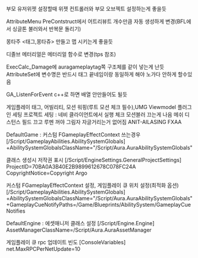부모 유저위젯 설정할때 위젯 컨트롤러와 부모 오브젝트 설정하는게 좋을듯

AttributeMenu PreContstruct에서 어트리뷰트 개수만큼 자동 생성하게 변경(BFL에서 싱글톤 불러와서 반복문 돌리기)

몽타주 <태그,몽타쥬> 만들고 맵 시키는게 좋을듯

디졸브 메터리얼은 메터리얼 함수로 변경(tps 참조)

ExecCalc_Damage에 auragameplaytag쪽 구조체를 같이 넣는게 난듯
AttributeSet에 변수명은 반드시 태그 끝네임이랑 동일하게 해야 노가다 안하게 할수있음

GA_ListenForEvent c++로 하면 배열 안만들어도 될듯

게임플레이 태그, 어빌리티, 모션 워핑(루트 모션 체크 필수),UMG Viewmodel 플러그인 세팅
프로젝트 세팅 : 네비 클라이언트에서 실행 체크
모션블러 끄는게 나음
메쉬 디스턴스 필드 끄고 루멘 꺼야 그림자 자글거리는거 없어짐
ANIT-AILASING FXAA

DefaultGame : 
커스텀 FGameplayEffectContext 쓰는경우
[/Script/GameplayAbilities.AbilitySystemGlobals]
+AbilitySystemGlobalsClassName="/Script/Aura.AuraAbilitySystemGlobals"

클래스 생성시 저작권 표시
[/Script/EngineSettings.GeneralProjectSettings]
ProjectID=70BA0A3B40E2B9899612678C078FC24A
CopyrightNotice=Copyright Argo

커스텀 FGameplayEffectContext 설정,
게임플레이 큐 위치 설정(최적화 옵션)
[/Script/GameplayAbilities.AbilitySystemGlobals]
+AbilitySystemGlobalsClassName="/Script/Aura.AuraAbilitySystemGlobals"
+GameplayCueNotifyPaths=/Game/Blueprints/AbilitySystem/GameplayCueNotifies

DefaultEngine :
에셋매니저 클래스 설정
[/Script/Engine.Engine]
AssetManagerClassName=/Script/Aura.AuraAssetManager

게임플레이 큐 rpc 업데이트 빈도
[ConsoleVariables]
net.MaxRPCPerNetUpdate=10